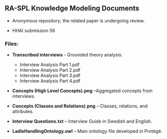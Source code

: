 ## RA-SPL Knowledge Modeling Documents
- Anonymous repository; the related paper is undergoing review.

- HHAI submission 56

### Files:

- **Transcribed interviews** - Grounded theory analysis: 
  - Interview Analysis Part 1.pdf  
  - Interview Analysis Part 2.pdf  
  - Interview Analysis Part 3.pdf  
  - Interview Analysis Part 4.pdf  

- **Concepts (High Level Concepts).png** –Aggregated concepts from interviews.  
- **Concepts (Classes and Relations).png** – Classes, relations, and attributes.  
- **Interview Questions.txt** – Interview Guide in Swedish and English. 

- **LadleHandlingOntology.owl** – Main ontology file developed in Protégé.  

<!--
--------------------- OLD README ------------------------

# HHAI Submission 56 - Knowledge Modelling Documents  

## Interviews  
The four PDFs (*Distributed Cognition Theory Analysis with Aggregation - Subject #*) contain transcribed interviews (in Swedish), analyzed in two parts based on the Distributed Cognition Theory:  

1. **Part 1 (High Level Concepts).png:** The interviews were systematically deconstructed into key concepts within designated categories, such as roles, tasks, tools, information, rules, relationships, and risks. These are presented in the table to the right of the answers.  
2. **Part 2 (Hierarchical knowledge framework):** The cells under the answers, where rows are marked in blue, indicate the emergence of components with overarching classes, subclasses, relationships, and attributes.

*Questions.txt:* Contains the questions given to each participant during the interview, written in Swedish and English.

## Figures  
The figures (PNG files) include:  

1. **Part 1:** A categorized and summarized representation of the high-level concepts from Part 1.  
2. **Part 2:** A further aggregated knowledge framework, hierarchically divided into **Classes (and Subclasses), Object Properties** (relationships between classes), and **Data Properties** (attributes of classes).  

## Description Logics  
*Description Logics Ontology.pdf:* Contains the complete list of **Classes, Object Properties, and Data Properties**, exported directly from protégé.

## Ontology File
*LadleHandlingOntology.owl:* Is the main ontology file developed in protégé.
-->
